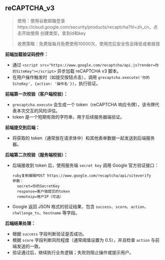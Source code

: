 ## reCAPTCHA_v3

>使用：使用谷歌邮箱登录https://cloud.google.com/security/products/recaptcha?hl=zh_cn，点击开始使用 创建类型，拿到id和key
>
>收费策略：免费版每月免费使用10000次，使用完后安全性会降低或者报错

**前端加载验证码控件：**

- 通过 `<script src="https://www.google.com/recaptcha/api.js?render=你的SiteKey"></script>` 异步加载 reCAPTCHA v3 脚本。
- 在用户操作触发时（如提交按钮点击），调用 `grecaptcha.execute('你的SiteKey', {action: '操作名'})`，执行验证。

**前端第一次校验（客户端校验）：**

- `grecaptcha.execute` 会生成一个 token（reCAPTCHA 响应令牌），该令牌代表本次交互的风险评估。
- token 是一个短期有效的字符串，用于后续服务器端验证。

**前端提交到后端：**

- 将获取的 token（通常放在请求体中）和其他表单数据一起发送到后端服务器。

**后端第二次校验（服务端校验）：**

- 后端接收到 token 后，使用服务端 `secret key` 调用 Google 官方验证接口：

  ```
  ruby复制编辑POST https://www.google.com/recaptcha/api/siteverify
  参数：
    secret=你的SecretKey
    response=客户端提交的token
    remoteip=用户IP（可选）
  ```

- Google 返回 JSON 格式的验证结果，包含 `success`、`score`、`action`、`challenge_ts`、`hostname` 等字段。


**后端结果处理：**

- 根据 `success` 字段判断验证是否成功。
- 根据 `score` 字段判断风险程度（通常阈值设置为 0.5），并且检查 `action` 与前端发送的一致。
- 验证通过后，继续执行业务逻辑；失败则阻止操作或提示用户。